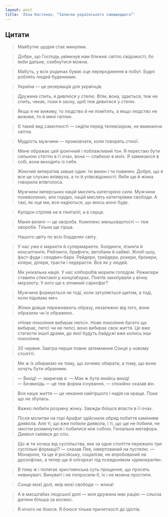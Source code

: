 ```yaml
---
layout: post
title: 'Ліна Костенко, “Записки українського самашедшого”'
---
```


## Цитати

>Майбутнє щодня стає минулим.

>Добре, що Господь увімкнув нам ближнє світло свідомості, бо якби дальнє, схибнутися можна.

>Мабуть, у всіх родинах буває оце переродження в побут. Будні роблять людей буденними.

>Україна — це резервація для українців.

>Дружина спить, я дивлюся у стелю. Втім, вона, здається, теж не спить, чекає, поки я засну, щоб теж дивитися у стелю.

>Якщо я не виживу, то людство й не помітить, а якщо людство не виживе, то й мені гаплик.

>Є такий вид самотності — сидіти перед телевізором, не вмикаючи світла.

>Мудрість мужчини — промовчати, коли говорять стихії.

>Мене ображає цей іронічний і поблажливий тон. Я перестаю бути сильною статтю в її очах, вона — слабкою в моїх. Я замикаюся в собі, вона виходить із себе.

>Жіночий імператив завше один: ти винен і ти повинен. Добре, що я все це слухаю впіввуха, а то й упівсвідомості. Якби ще й жінка говорила впівголоса.

>Мужчини імперських націй мислять категорією сили. Мужчини поневолених, але гордих, націй мислять категоріями свободи. А такі, як оце ми, все надіються, що якось воно буде.

>Купідон стріляв не в геніталії, а в серце.

>Манія величі — це хвороба. Комплекс меншовартості — теж хвороба. Тільки ще гірша.

>Нашого цвіту по всіх борделях світу.

>У нас уже є маркети й супермаркети. Холдинги, лізинґи й консалтинґи. Рейтинги, брифінги, автобани й хабвеї. Жлоб-шоу, фаст-фуди і сендвич-бари. Рейдери, трейдери, рокери, брокери, кілери, ділери, трасти і педерасти. Все як у людей.

>Ми унікальна нація. У нас хліборобів морили голодом. Режисери ставили спектаклі у концтаборах. Поетів закопували у вічну мерзлоту. У кого ще є атомний саркофаг?

>Мужчина формується не тоді, коли затуляється щитом, а тоді, коли піднімає меч.

>Жінки довше переживають образу, незалежно від того, вони образили чи їх ображено.

>«Нове покоління вибирає пепсі». Нове покоління багато що вибирає, пепсі чи не пепсі, воно вибирає своє життя. Це вже статисти іншої драми, до якої будуть байдужі вже колись інші покоління.

>20 червня. Завтра перше повне затемнення Сонця у новому столітті.

>Ми ж їх обираємо не тому, що хочемо обирати, а тому, що вони хочуть бути обраними.

>— Вихід! — закричав я. — Має ж бути якийсь вихід!  
— Безвихідь — це теж форма існування, — спокійно сказав він.

>Все наше життя — це чекання найгіршого і надія на краще. Поки що не збулась.

>Важко любити розумну жінку. Завжди боїшся впасти в її очах.

>Після молитви на горі Арафат здійснили обряд побиття камінням диявола. Але ті, що вже побили диявола, і ті, що ще не побили, не змогли розминутися і побилися між собою. Геніальна метафора. Диявол сміявся до сліз.

>Що ж ти хочеш від суспільства, яке за одне століття пережило три суспільні формації? — сказав Лев, інвертований на пустелю. — Монархію, та ще й російську, соціалізм, не апробований на дрозофілах, а тепер ще й олігархат під псевдонімом «демократія».

>В тому ж і полягає християнська суть прощення, що просять невинуваті. Винуваті і не попросили б, їх і не можна простити.

>Сонце моєї долі, якір моєї свободи — жінка!

>А в масштабах людської долі — моя дружина має рацію — сльоза дитини більша за космос.

>Я нічого не боюся. Я боюся тільки причетності до ідіотів.
